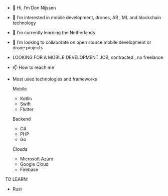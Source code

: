 - 👋 Hi, I’m Don Nijssen
- 👀 I’m interested in mobile development, drones, AR , ML and blockchain technology
- 🌱 I’m currently learning the Netherlands
- 💞️ I’m looking to collaborate on open source mobile development or drone projects
- LOOKING FOR A MOBILE DEVELOPMENT JOB, contracted , no freelance
- 📫 How to reach me <coming soon>
- Most used technologies and frameworks
  
  Mobile
  - Kotlin
  - Swift
  - Flutter
 
  Backend
  - C#
  - PHP
  - Go
  
  Clouds
  - Microsoft Azure
  - Google Cloud
  - Firebase
  
  
TO LEARN:
  - Rust

  
  
  


<!---
Asmodom/Asmodom is a ✨ special ✨ repository because its `README.md` (this file) appears on your GitHub profile.
You can click the Preview link to take a look at your changes.
--->
